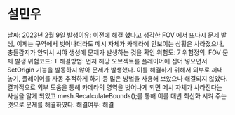 # 설민우

날짜: 2023년 2월 9일
발생이유: 이전에 해결 했다고 생각한 FOV 에서 또다시 문제 발생, 이제는 구역에서 벗어나더라도 메시 자체가 카메라에 안보이는 상황은 사라졌으나, 충돌감지가 안되서 시야 생성에 문제가 발생하는 것을 확인
위험도: 7
위험정의: FOV 문제 발생
위험코드: T
해결방법: 먼저 해당 오브젝트를 플레이어에 집어 넣으면서 SetOrigin  기능을 발동하지 않아 문제가 발생했다. 이를 해결하기 위해서 외부로 꺼내놓기, 플레이어를 자동 추적하게 하기 등 많은 방법을 사용해 보았으나 해결되지 않았다. 결과적으로 외부 도움을 통해 카메라의 영역을 벗어나게 되면 메시 자체가  사라진다는 사실을 알게 되었고 mesh.RecalculateBounds();를 통해 이를 매번 최신화 시켜 주는것으로 문제를 해결하였다.
해결여부: 해결